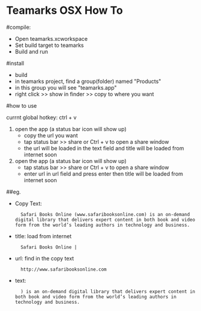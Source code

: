 Teamarks OSX How To
===================

#compile:

* Open teamarks.xcworkspace 
* Set build target to teamarks
* Build and run

#install

* build
* in teamarks project, find a group(folder) named "Products"
* in this group you will see "teamarks.app"
* right click >> show in finder >> copy to where you want

#how to use

currnt global hotkey: ctrl + v

1. open the app (a status bar icon will show up)
	* copy the url you want
	* tap status bar >> share or Ctrl + v to open a share window
	* the url will be loaded in the text field and title will be loaded from internet soon 	
2. open the app (a status bar icon will show up)
	* tap status bar >> share or Ctrl + v to open a share window
	* enter url in url field and press enter then title will be loaded from internet soon 	


##eg.

* Copy Text: 

		Safari Books Online (www.safaribooksonline.com) is an on-demand digital library that delivers expert content in both book and video form from the world’s leading authors in technology and business.
	
* title: load from internet

		Safari Books Online |

* url: find in the copy text

		http://www.safaribooksonline.com

* text:

		) is an on-demand digital library that delivers expert content in both book and video form from the world’s leading authors in technology and business.



	